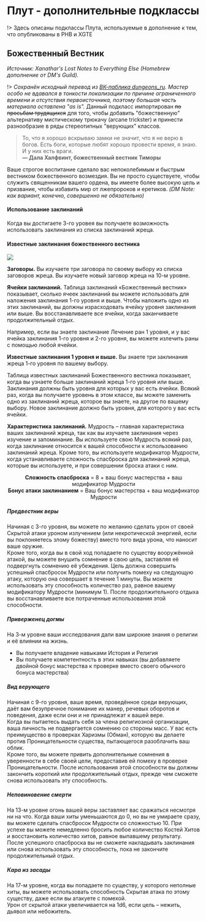 # Плут - дополнительные подклассы
!> Здесь описаны подклассы Плута, используемые в дополнение к тем, что опубликованы в PHB и XGTE

## Божественный Вестник
_Источник: Xanathar's Lost Notes to Everything Else (Homebrew дополнение от DM's Guild)._
 
!> _Сохранён исходный перевод из [ВК-паблика dungeons_ru](https://vk.com/dungeons_ru). Мастер особо не вдавался в тонкости локализации
по причине ограниченного времени и отсутствия первоисточника, поэтому большая часть материала оставлена "as is"._
Данный подкласс импортирован ~~по просьбам трудящихся~~ для того, чтобы добавить "божественную" альтернативу мистическому трюкачу (arcane trickster) и принести разнообразие в ряды стереотипных "верующих" классов.

> То, что я хорошо вскрываю замки не значит, что я не верю в богов. Есть боги, которые любят хорошо провести время, я знаю. И у них есть враги.  
  **— Дала Халфвинт, божественный вестник Тиморы**

Ваше строгое воспитание сделало вас непоколебимым и быстрым вестником божественного возмездия. 
Вы не просто существуете, чтобы служить священникам вашего ордена, вы имеете более высокую цель и призвание, чтобы избавить мир 
от лжепророков и еретиков. _(DM Note: как вариант, конечно, совершенно не обязательно)_

#### Использование заклинаний
Когда вы достигаете 3-го уровея вы получаете возможность использовать заклинания из списка заклинаний жреца.  

#### Известные заклинания божественного вестника
<img src="./_media/classes/rogue.divine.spells.png" />

**Заговоры.** 
Вы изучаете три заговора по своему выбору из списка заговоров жреца. Вы изучаете новый заговор жреца на 10-м уровне.

**Ячейки заклинаний.** 
Таблица заклинаний «Божественный вестник» показывает, сколько ячеек заклинаний вы можете использовать для наложения заклинания 1-го уровня и выше. Чтобы наложить одно из этих заклинаний, вы должны израсходовать ячейку уровня заклинания или выше. Вы восстанавливаете все ячейки, когда заканчиваете продолжительный отдых.  

Например, если вы знаете заклинание Лечение ран 1 уровня, и у вас ячейка заклинания 1-го уровня и 2-го уровня, вы можете излечить раны с помощью любой ячейки.

**Известные заклинания 1 уровня и выше.** Вы знаете три заклинания жреца 1-го уровня по вашему выбору. 

Таблица известных заклинаний Божественного вестника показывает, когда вы узнаете больше заклинаний жреца 1-го уровня или выше. Заклинания должны быть уровня для которых у вас есть ячейки. Всякий раз, когда вы получаете уровень в этом классе, вы можете заменить одно из заклинаний жреца, которое вы знаете, на другое по вашему выбору. Новое заклинание должно быть уровня, для которого у вас есть ячейки.

**Характеристика заклинаний.** Мудрость – главная характеристика ваших заклинаний жреца, так как вы изучаете заклинания через изучение и запоминание. Вы используете свою Мудрость всякий раз, когда заклинание относится к вашей способности к использованию заклинаний жреца. Кроме того, вы используете модификатор Мудрости, когда устанавливаете сложность спасброска для заклинаний жреца, которые вы используете, и при совершении броска атаки с ним.

<p style="text-align: center">
<strong>Сложность спасброска</strong> = 8 + ваш бонус мастерства + ваш модификатор Мудрости<br/>
<strong>Бонус атаки заклинанием</strong> = Ваш бонус мастерства + ваш модификатор Мудрости
</p>

##### Предвестник веры
Начиная с 3-го уровня, вы можете по желанию сделать урон от своей Скрытой атаки уроном излучением 
(или некротической энергией, если вы поклоняетесь злому божеству) вместо того вида урона, что наносит ваше оружие.  
Кроме того, когда вы в свой ход попадаете по существу вооружённой атакой, вы можете внушить сомнение в свою цель, заставляя её подвергнуть
сомнению её убеждения. Цель должна совершить успешный спасбросок Мудрости или получить помеху на следующую атаку, которую она совершает в течение 1 минуты. Вы можете использовать эту способность количество раз, равное вашему модификатору Мудрости (минимум 1). После продолжительного отдыха вы восстанавливаете все потраченные использования этой способности.

##### Приверженец догмы
На 3-м уровне ваши исследования дали вам широкие знания о религии и её влиянии на жизнь.  
- Вы получаете владение навыками История и Религия
- Вы получаете компетентность в этих навыках (вы добавляете двойной бонус мастерства к проверке вместо своего обычного бонуса мастерства)

##### Вид верующего
Начиная с 9-го уровня, ваше время, проведённое среди верующих, даёт вам безупречное понимание их манер, речевых оборотов и поведения, даже если они и не принадлежат к вашей вере.  
Когда вы пытаетесь выдать себя за члена религиозной организации, ваша личность не подвергается сомнению со стороны масс. У вас есть преимущество в
проверках Харизмы (Обман), которую вы делаете против Проницательности существа, пытающегося разоблачить ваш облик.  
Кроме того, вы можете привить дополнительные сомнения в уверенности в себе своей цели, предоставив ей помеху в проверке Проницательности.
После использования этой способности вы должны закончить короткий или продолжительный отдых, прежде чем сможете снова использовать эту способность.

##### Неповиновение смерти
На 13-м уровне огонь вашей веры заставляет вас сражаться несмотря ни на что. Когда ваши хиты уменьшаются до 0, но вы не умираете сразу, вы можете
сделать спасбросок Мудрости со сложностью 10. При успехе вы можете немедленно бросить любое количество Костей Хитов и восстановить количество
хитов, равное выпавшему результату.  
После успешного спасброска вы не сможете накладывать заклинания или снова использовать эту способность, пока не закончите продолжительный отдых.

##### Кара из засады
На 17-м уровне, когда вы попадаете по существу, у которого неполные хиты, вы можете использовать способность Скрытая атака по этому существу,
даже если вы атакуете с помехой.  
Урон от скрытой атаки увеличивается на 1d6, если цель – нежить, дьявол или небожитель.